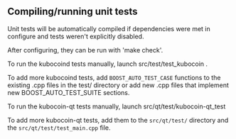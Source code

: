 Compiling/running unit tests
------------------------------------

Unit tests will be automatically compiled if dependencies were met in configure
and tests weren't explicitly disabled.

After configuring, they can be run with 'make check'.

To run the kubocoind tests manually, launch src/test/test_kubocoin .

To add more kubocoind tests, add `BOOST_AUTO_TEST_CASE` functions to the existing
.cpp files in the test/ directory or add new .cpp files that
implement new BOOST_AUTO_TEST_SUITE sections.

To run the kubocoin-qt tests manually, launch src/qt/test/kubocoin-qt_test

To add more kubocoin-qt tests, add them to the `src/qt/test/` directory and
the `src/qt/test/test_main.cpp` file.
